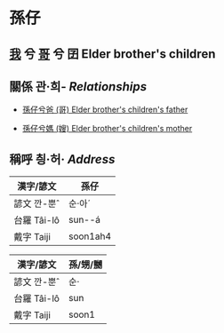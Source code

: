 # 孫仔
## [我](member1.md) 兮 [哥](member4.md) 兮 囝 Elder brother's children

## 關係 관·희- _Relationships_

- [孫仔兮爸 (哥) Elder brother's children's father](member4.md)

- [孫仔兮媽 (嫂) Elder brother's children's mother](member21.md)



## 稱呼 칑·허· _Address_

漢字/諺文 | 孫仔
--- | ---
諺文 깐-뿐ˆ | 순·아ˊ
台羅 Tâi-lô | sun--á
戴字 Taiji | soon1ah4


漢字/諺文 | 孫/甥/嬲
--- | ---
諺文 깐-뿐ˆ | 순·
台羅 Tâi-lô | sun
戴字 Taiji | soon1


